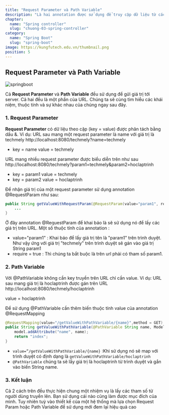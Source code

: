 ```yaml
---
title: "Request Parameter và Path Variable"
description: "Là hai annotation được sử dụng để truy cập dữ liệu từ các request. Chúng được sử dụng vào những mục đích trong những trường hợp khác nhau."
chapter:
  name: "Spring controller"
  slug: "chuong-03-spring-controller"
category:
  name: "Spring Boot"
  slug: "spring-boot"
image: https://kungfutech.edu.vn/thumbnail.png
position: 5
---
```


## Request Parameter và Path Variable

![springboot](https://1.bp.blogspot.com/-OCMnQs3ddyU/XgGHSerSuXI/AAAAAAAAATQ/TjN5MUE3MRoIyhrQ0qQ_unaqbchik_QHACEwYBhgL/s1600/Screen%2BShot%2B2019-12-24%2Bat%2B10.33.44%2BAM.png)

Cả **Request Parameter** và **Path Variable** đều sử dụng để gửi giá trị tới server. Cả hai đều là một phần của URL. Chúng ta sẽ cùng tìm hiểu các khái niệm, thuộc tính và sự khác nhau của chúng ngay sau đây.

### 1. Request Parameter

**Request Parameter** có dữ liệu theo cặp (key = value) được phân tách bằng dấu &.
<content-example>Ví dụ:
URL sau mang một request parameter là name với giá trị là techmely
http://localhost:8080/techmely?name=techmely

- key = name
  value = techmely

URL mang nhiều request parameter được biểu diễn trên như sau
http://localhost:8080/techmely?param1=techmely&param2=hoclaptrinh

- key = param1
  value = techmely
- key = param2
  value = hoclaptrinh
  </content-example>

Để nhận giá trị của một request parameter sử dụng annotation @RequestParam như sau:

```java
public String getValueWithRequestParam(@RequestParam(value="param1", required=true) String param1){
    ...
}
```

Ở đây annotation @RequestParam để khai báo là sẽ sử dụng nó để lấy các giá trị trên URL.
Một số thuộc tính của annotation :

- value="param1" : Khai báo để lấy giá trị tên là "param1" trên trình duyệt. Như vậy ứng với giá trị "techmely" trên trình duyệt sẽ gán vào giá trị String param1
- require = true : Thì chúng ta bắt buộc là trên url phải có tham số param1.

### 2. Path Variable

Với @PathVariable không cần key truyền trên URL chỉ cần value.
<content-example>
Ví dụ: URL sau mang giá trị là hoclaptrinh được gán trên URL
http://localhost:8080/techmely/hoclaptrinh

value = hoclaptrinh
</content-example>

Để sử dụng @PathVariable cần thêm biến thuộc tính value của annotation @RequestMapping

```java
@RequestMapping(value="/getValueWithPathVariable/{name}",method = GET)
public String getValueWithPathVariable(@PathVariable String name, Model model){
    model.addAttribute("name", name);
    return "index";
}
```

- `value=”/getValueWithPathVariable/{name}` :Khi sử dụng nó sẽ map với trình duyệt có định dạng là `getValueWithPathVariable/hoclaptrinh`
- `@PathVariable` chúng ta sẽ lấy giá trị là hoclaptrinh từ trình duyệt và gắn vào biến String name.

### 3. Kết luận

Cả 2 cách trên đều thực hiện chung một nhiệm vụ là lấy các tham số từ người dùng truyền lên. Bạn sử dụng cái nào cũng làm được mục đích của mình. Tuy nhiên tuỳ vào thiết kế của một hệ thống mà lựa chọn Request Param hoặc Path Variable để sử dụng mới đem lại hiệu quả cao
